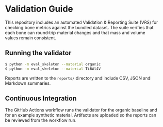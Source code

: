 # Validation Guide

This repository includes an automated Validation & Reporting Suite (VRS) for
checking bone metrics against the bundled dataset. The suite verifies that each
bone can round‑trip material changes and that mass and volume values remain
consistent.

## Running the validator

```bash
$ python -m eval_skeleton --material organic
$ python -m eval_skeleton --material Ti6Al4V
```

Reports are written to the `reports/` directory and include CSV, JSON and
Markdown summaries.

## Continuous Integration

The GitHub Actions workflow runs the validator for the organic baseline and for
an example synthetic material. Artifacts are uploaded so the reports can be
reviewed from the workflow run.

